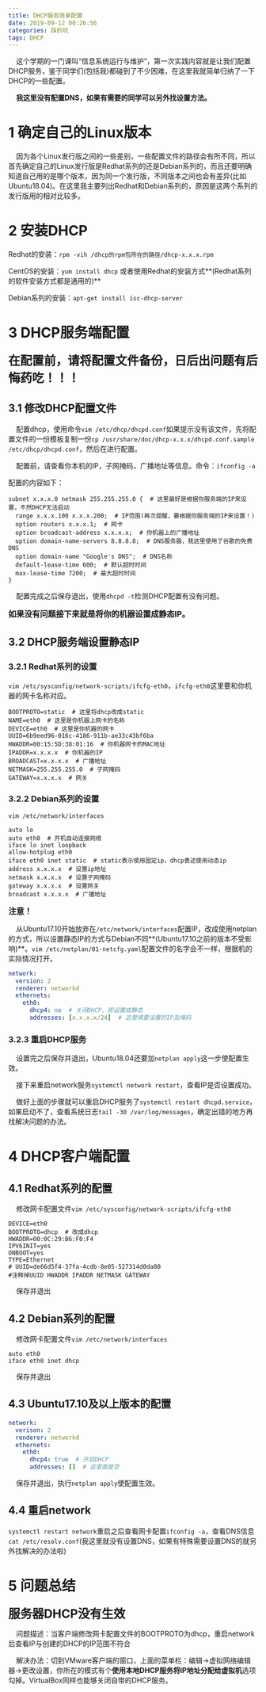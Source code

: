 ```yaml
---
title: DHCP服务简单配置
date: 2019-09-12 00:26:56
categories: 踩的坑
tags: DHCP
---
```


&nbsp;&nbsp;&nbsp;&nbsp;这个学期的一门课叫“信息系统运行与维护”，第一次实践内容就是让我们配置DHCP服务，鉴于同学们(包括我)都碰到了不少困难，在这里我就简单归纳了一下DHCP的一些配置。

&nbsp;&nbsp;&nbsp;&nbsp;**我这里没有配置DNS，如果有需要的同学可以另外找设置方法。**

<!--more-->

# 1 确定自己的Linux版本

&nbsp;&nbsp;&nbsp;&nbsp;因为各个Linux发行版之间的一些差别，一些配置文件的路径会有所不同，所以首先确定自己的Linux发行版是Redhat系列的还是Debian系列的，而且还要明确知道自己用的是哪个版本，因为同一个发行版，不同版本之间也会有差异(比如Ubuntu18.04)。在这里我主要列出Redhat和Debian系列的，原因是这两个系列的发行版用的相对比较多。

# 2 安装DHCP

Redhat的安装：`rpm -vih /dhcp的rpm包所在的路径/dhcp-x.x.x.rpm`

CentOS的安装：`yum install dhcp` 或者使用Redhat的安装方式**(Redhat系列的软件安装方式都是通用的)**

Debian系列的安装：`apt-get install isc-dhcp-server`

# 3 DHCP服务端配置

<font size=5>**在配置前，请将配置文件备份，日后出问题有后悔药吃！！！**</font>

## 3.1 修改DHCP配置文件

&nbsp;&nbsp;&nbsp;&nbsp;配置dhcp，使用命令`vim /etc/dhcp/dhcpd.conf`如果提示没有该文件，先将配置文件的一份模板复制一份`cp /usr/share/doc/dhcp-x.x.x/dhcpd.conf.sample /etc/dhcp/dhcpd.conf`，然后在进行配置。

&nbsp;&nbsp;&nbsp;&nbsp;配置前，请查看你本机的IP，子网掩码，广播地址等信息。命令：`ifconfig -a`

配置的内容如下：

```
subnet x.x.x.0 netmask 255.255.255.0 {  # 这里最好是根据你服务端的IP来设置，不然DHCP无法启动
  range x.x.x.100 x.x.x.200;  # IP范围(再次提醒，要根据你服务端的IP来设置！)
  option routers x.x.x.1;  # 网卡
  option broadcast-address x.x.x.x;  # 你机器上的广播地址
  option domain-name-servers 8.8.8.8;  # DNS服务器，我这里使用了谷歌的免费DNS
  option domain-name "Google's DNS";  # DNS名称
  default-lease-time 600;  # 默认超时时间
  max-lease-time 7200;  # 最大超时时间
}
```

&nbsp;&nbsp;&nbsp;&nbsp;配置完成之后保存退出，使用`dhcpd -t`检测DHCP配置有没有问题。

<font size=3>**如果没有问题接下来就是将你的机器设置成静态IP。**</font>

## 3.2 DHCP服务端设置静态IP

### 3.2.1 Redhat系列的设置

`vim /etc/sysconfig/network-scripts/ifcfg-eth0`，`ifcfg-eth0`这里要和你机器的网卡名称对应。

```
BOOTPROTO=static  # 这里将dhcp改成static
NAME=eth0  # 这里是你机器上网卡的名称
DEVICE=eth0  # 这里是你机器的网卡
UUID=6b9eed96-016c-4186-911b-ae33c43bf6ba
HWADDR=00:15:5D:38:01:16  # 你机器网卡的MAC地址
IPADDR=x.x.x.x  # 你机器的IP
BROADCAST=x.x.x.x  # 广播地址
NETMASK=255.255.255.0  # 子网掩码
GATEWAY=x.x.x.x  # 网关
```



### 3.2.2 Debian系列的设置

`vim /etc/network/interfaces`

```
auto lo
auto eth0  # 开机自动连接网络
iface lo inet loopback
allow-hotplug eth0
iface eth0 inet static  # static表示使用固定ip，dhcp表述使用动态ip
address x.x.x.x  # 设置ip地址
netmask x.x.x.x  # 设置子网掩码
gateway x.x.x.x  # 设置网关
broadcast x.x.x.x  # 广播地址
```

<font size=3>**注意！**</font>

&nbsp;&nbsp;&nbsp;&nbsp;从Ubuntu17.10开始放弃在`/etc/network/interfaces`配置IP，改成使用netplan的方式，所以设置静态IP的方式与Debian不同**(Ubuntu17.10之前的版本不受影响)**。`vim /etc/netplan/01-netcfg.yaml`配置文件的名字会不一样，根据机的实际情况打开。

```yaml
network:
  version: 2
  renderer: networkd
  ethernets:
    eth0:
      dhcp4: no  # 关闭DHCP，即设置成静态
      addresses: [x.x.x.x/24]  # 这里填要设置的IP及掩码
```

### 3.2.3 重启DHCP服务

&nbsp;&nbsp;&nbsp;&nbsp;设置完之后保存并退出，Ubuntu18.04还要加`netplan apply`这一步使配置生效。

&nbsp;&nbsp;&nbsp;&nbsp;接下来重启network服务`systemctl network restart`，查看IP是否设置成功。

&nbsp;&nbsp;&nbsp;&nbsp;做好上面的步骤就可以重启DHCP服务了`systemctl restart dhcpd.service`，如果启动不了，查看系统日志`tail -30 /var/log/messages`，确定出错的地方再找解决问题的办法。

# 4 DHCP客户端配置

## 4.1 Redhat系列的配置

&nbsp;&nbsp;&nbsp;&nbsp;修改网卡配置文件`vim /etc/sysconfig/network-scripts/ifcfg-eth0`

```
DEVICE=eth0
BOOTPROTO=dhcp  # 改成dhcp
HWADDR=00:0C:29:B6:F0:F4
IPV6INIT=yes
ONBOOT=yes
TYPE=Ethernet
# UUID=de66d5f4-37fa-4cdb-8e05-527314d0da80
#注释掉UUID HWADDR IPADDR NETMASK GATEWAY
```

&nbsp;&nbsp;&nbsp;&nbsp;保存并退出

## 4.2 Debian系列的配置

&nbsp;&nbsp;&nbsp;&nbsp;修改网卡配置文件`vim /etc/network/interfaces`

```
auto eth0
iface eth0 inet dhcp
```

&nbsp;&nbsp;&nbsp;&nbsp;保存并退出

## 4.3 Ubuntu17.10及以上版本的配置

```yaml
network:
  verison: 2
  renderer: networkd
  ethernets:
    eth0:
      dhcp4: true  # 开启DHCP
      addresses: []  # 这里面是空
```

&nbsp;&nbsp;&nbsp;&nbsp;保存并退出，执行`netplan apply`使配置生效。

## 4.4 重启network

`systemctl restart network`重启之后查看网卡配置`ifconfig -a`，查看DNS信息`cat /etc/resolv.conf`(我这里就没有设置DNS，如果有特殊需要设置DNS的就另外找解决的办法啦)

# 5 问题总结

<font size=5>**服务器DHCP没有生效**</font>

&nbsp;&nbsp;&nbsp;&nbsp;问题描述：当客户端修改网卡配置文件的BOOTPROTO为dhcp，重启network后查看IP与创建的DHCP的IP范围不符合

&nbsp;&nbsp;&nbsp;&nbsp;解决办法：切到VMware客户端的窗口，上面的菜单栏：编辑->虚拟网络编辑器->更改设置，你所在的模式有个**使用本地DHCP服务将IP地址分配给虚拟机**选项勾掉。VirtualBox同样也能够关闭自带的DHCP服务。

